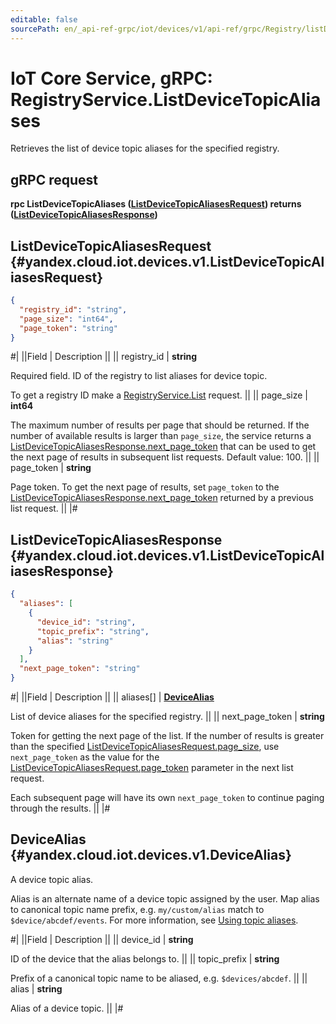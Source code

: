 ```yaml
---
editable: false
sourcePath: en/_api-ref-grpc/iot/devices/v1/api-ref/grpc/Registry/listDeviceTopicAliases.md
---
```


# IoT Core Service, gRPC: RegistryService.ListDeviceTopicAliases

Retrieves the list of device topic aliases for the specified registry.

## gRPC request

**rpc ListDeviceTopicAliases ([ListDeviceTopicAliasesRequest](#yandex.cloud.iot.devices.v1.ListDeviceTopicAliasesRequest)) returns ([ListDeviceTopicAliasesResponse](#yandex.cloud.iot.devices.v1.ListDeviceTopicAliasesResponse))**

## ListDeviceTopicAliasesRequest {#yandex.cloud.iot.devices.v1.ListDeviceTopicAliasesRequest}

```json
{
  "registry_id": "string",
  "page_size": "int64",
  "page_token": "string"
}
```

#|
||Field | Description ||
|| registry_id | **string**

Required field. ID of the registry to list aliases for device topic.

To get a registry ID make a [RegistryService.List](/docs/iot-core/api-ref/grpc/Registry/list#List) request. ||
|| page_size | **int64**

The maximum number of results per page that should be returned. If the number of available
results is larger than `page_size`, the service returns a [ListDeviceTopicAliasesResponse.next_page_token](#yandex.cloud.iot.devices.v1.ListDeviceTopicAliasesResponse)
that can be used to get the next page of results in subsequent list requests.
Default value: 100. ||
|| page_token | **string**

Page token. To get the next page of results, set `page_token` to the
[ListDeviceTopicAliasesResponse.next_page_token](#yandex.cloud.iot.devices.v1.ListDeviceTopicAliasesResponse) returned by a previous list request. ||
|#

## ListDeviceTopicAliasesResponse {#yandex.cloud.iot.devices.v1.ListDeviceTopicAliasesResponse}

```json
{
  "aliases": [
    {
      "device_id": "string",
      "topic_prefix": "string",
      "alias": "string"
    }
  ],
  "next_page_token": "string"
}
```

#|
||Field | Description ||
|| aliases[] | **[DeviceAlias](#yandex.cloud.iot.devices.v1.DeviceAlias)**

List of device aliases for the specified registry. ||
|| next_page_token | **string**

Token for getting the next page of the list. If the number of results is greater than
the specified [ListDeviceTopicAliasesRequest.page_size](#yandex.cloud.iot.devices.v1.ListDeviceTopicAliasesRequest), use `next_page_token` as the value
for the [ListDeviceTopicAliasesRequest.page_token](#yandex.cloud.iot.devices.v1.ListDeviceTopicAliasesRequest) parameter in the next list request.

Each subsequent page will have its own `next_page_token` to continue paging through the results. ||
|#

## DeviceAlias {#yandex.cloud.iot.devices.v1.DeviceAlias}

A device topic alias.

Alias is an alternate name of a device topic assigned by the user. Map alias to canonical topic name prefix, e.g. `my/custom/alias` match to `$device/abcdef/events`. For more information, see [Using topic aliases](/docs/iot-core/concepts/topic#aliases).

#|
||Field | Description ||
|| device_id | **string**

ID of the device that the alias belongs to. ||
|| topic_prefix | **string**

Prefix of a canonical topic name to be aliased, e.g. `$devices/abcdef`. ||
|| alias | **string**

Alias of a device topic. ||
|#